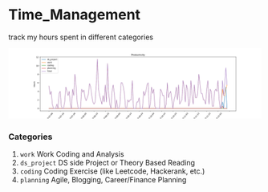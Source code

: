 # Time_Management
track my hours spent in different categories

![current_progress](time_sheet.png)

### Categories
1. `work` Work Coding and Analysis
2. `ds_project` DS side Project or Theory Based Reading
3. `coding` Coding Exercise (like Leetcode, Hackerank, etc.)
4. `planning` Agile, Blogging, Career/Finance Planning 
